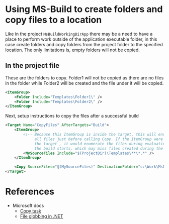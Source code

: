 ﻿# Using MS-Build to create folders and copy files to a location 

Like in the project `MsBuildWorkingDirApp` there may be a need to have a place to perform work outside of the application executable folder, in this case create folders and copy folders from the project folder to the specified location. The only limitations is, empty folders will not be copied.

## In the project file

These are the folders to copy. Folder1 will not be copied as there are no files in the folder while Folder2 will be created and the file under it will be copied.

```xml
<ItemGroup>
    <Folder Include="Templates\Folder1\" />
    <Folder Include="Templates\Folder2\" />
</ItemGroup>
```

Next, setup instructions to copy the files after a successful build

```xml
<Target Name="CopyFiles" AfterTargets="Build">
    <ItemGroup>
        <!-- Because this ItemGroup is inside the target, this will enumerate
             all files just before calling Copy. If the ItemGroup were outside
             the target , it would enumerate the files during evaluation, before
             the build starts, which may miss files created during the build. -->
        <MySourceFiles Include="$(ProjectDir)\Templates\**\*.*" />
    </ItemGroup>

    <Copy SourceFiles="@(MySourceFiles)" DestinationFolder="c:\Work\MsDemo\%(RecursiveDir)" />
</Target>
```

# References

- Microsoft docs 
    - [Copy task](https://learn.microsoft.com/en-us/visualstudio/msbuild/copy-task?view=vs-2022)
    - [File globbing in .NET](https://learn.microsoft.com/en-us/dotnet/core/extensions/file-globbing)

